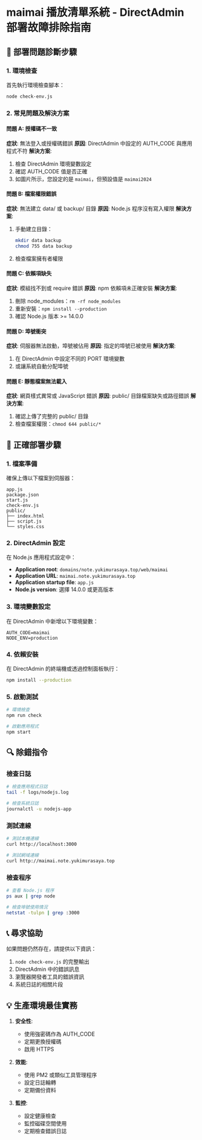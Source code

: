 # maimai 播放清單系統 - DirectAdmin 部署故障排除指南

## 🔧 部署問題診斷步驟

### 1. 環境檢查
首先執行環境檢查腳本：
```bash
node check-env.js
```

### 2. 常見問題及解決方案

#### 問題 A: 授權碼不一致
**症狀**: 無法登入或授權碼錯誤
**原因**: DirectAdmin 中設定的 AUTH_CODE 與應用程式不符
**解決方案**:
1. 檢查 DirectAdmin 環境變數設定
2. 確認 AUTH_CODE 值是否正確
3. 如圖片所示，您設定的是 `maimai`，但預設值是 `maimai2024`

#### 問題 B: 檔案權限錯誤
**症狀**: 無法建立 data/ 或 backup/ 目錄
**原因**: Node.js 程序沒有寫入權限
**解決方案**:
1. 手動建立目錄：
   ```bash
   mkdir data backup
   chmod 755 data backup
   ```
2. 檢查檔案擁有者權限

#### 問題 C: 依賴項缺失
**症狀**: 模組找不到或 require 錯誤
**原因**: npm 依賴項未正確安裝
**解決方案**:
1. 刪除 node_modules：`rm -rf node_modules`
2. 重新安裝：`npm install --production`
3. 確認 Node.js 版本 >= 14.0.0

#### 問題 D: 埠號衝突
**症狀**: 伺服器無法啟動，埠號被佔用
**原因**: 指定的埠號已被使用
**解決方案**:
1. 在 DirectAdmin 中設定不同的 PORT 環境變數
2. 或讓系統自動分配埠號

#### 問題 E: 靜態檔案無法載入
**症狀**: 網頁樣式異常或 JavaScript 錯誤
**原因**: public/ 目錄檔案缺失或路徑錯誤
**解決方案**:
1. 確認上傳了完整的 public/ 目錄
2. 檢查檔案權限：`chmod 644 public/*`

## 🚀 正確部署步驟

### 1. 檔案準備
確保上傳以下檔案到伺服器：
```
app.js
package.json
start.js
check-env.js
public/
├── index.html
├── script.js
└── styles.css
```

### 2. DirectAdmin 設定
在 Node.js 應用程式設定中：
- **Application root**: `domains/note.yukimurasaya.top/web/maimai`
- **Application URL**: `maimai.note.yukimurasaya.top` 
- **Application startup file**: `app.js`
- **Node.js version**: 選擇 14.0.0 或更高版本

### 3. 環境變數設定
在 DirectAdmin 中新增以下環境變數：
```
AUTH_CODE=maimai
NODE_ENV=production
```

### 4. 依賴安裝
在 DirectAdmin 的終端機或透過控制面板執行：
```bash
npm install --production
```

### 5. 啟動測試
```bash
# 環境檢查
npm run check

# 啟動應用程式
npm start
```

## 🔍 除錯指令

### 檢查日誌
```bash
# 檢查應用程式日誌
tail -f logs/nodejs.log

# 檢查系統日誌  
journalctl -u nodejs-app
```

### 測試連線
```bash
# 測試本機連線
curl http://localhost:3000

# 測試網域連線
curl http://maimai.note.yukimurasaya.top
```

### 檢查程序
```bash
# 查看 Node.js 程序
ps aux | grep node

# 檢查埠號使用情況
netstat -tulpn | grep :3000
```

## 📞 尋求協助

如果問題仍然存在，請提供以下資訊：
1. `node check-env.js` 的完整輸出
2. DirectAdmin 中的錯誤訊息
3. 瀏覽器開發者工具的錯誤資訊
4. 系統日誌的相關片段

## 💡 生產環境最佳實務

1. **安全性**:
   - 使用強密碼作為 AUTH_CODE
   - 定期更換授權碼
   - 啟用 HTTPS

2. **效能**:
   - 使用 PM2 或類似工具管理程序
   - 設定日誌輪轉
   - 定期備份資料

3. **監控**:
   - 設定健康檢查
   - 監控磁碟空間使用
   - 定期檢查錯誤日誌
